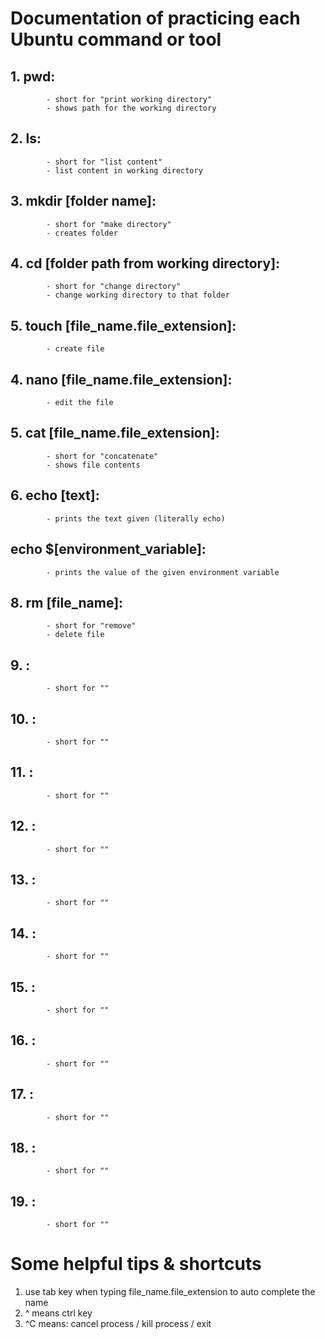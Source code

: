# Documentation of practicing each Ubuntu command or tool
## 1. pwd:
            - short for "print working directory"
            - shows path for the working directory
## 2. ls:
            - short for "list content"
            - list content in working directory
## 3. mkdir [folder name]:
            - short for "make directory"
            - creates folder
## 4. cd [folder path from working directory]:
            - short for "change directory"
            - change working directory to that folder
## 5. touch [file_name.file_extension]:
            - create file
## 4. nano [file_name.file_extension]:
            - edit the file
## 5. cat [file_name.file_extension]:
            - short for "concatenate"
            - shows file contents
## 6. echo [text]:
            - prints the text given (literally echo)
##    echo $[environment_variable]:
            - prints the value of the given environment variable
## 8. rm [file_name]:
            - short for "remove"
            - delete file 
## 9. :
            - short for ""
## 10. :
            - short for ""
## 11. :
            - short for ""
## 12. :
            - short for ""
## 13. :
            - short for ""
## 14. :
            - short for ""
## 15. :
            - short for ""
## 16. :
            - short for ""
## 17. :
            - short for ""
## 18. :
            - short for ""
## 19. :
            - short for ""


# Some helpful tips & shortcuts
1. use tab key when typing file_name.file_extension to auto complete the name
2. ^ means ctrl key
3. ^C means: cancel process / kill process / exit